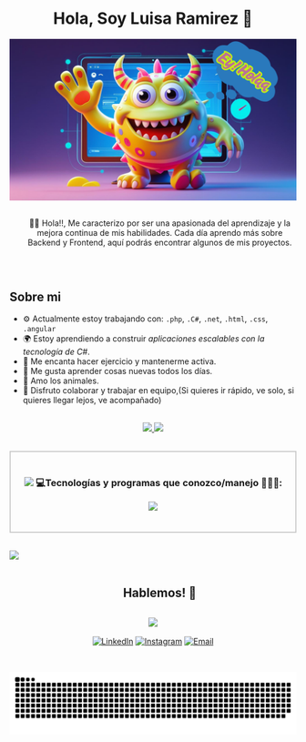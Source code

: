 <h1 align="center">Hola, Soy Luisa Ramirez 👋</h1>
<!--Banner-->
<img src="https://raw.githubusercontent.com/luisaferRP/luisaferRP/master/resources/BanneGitH.png?raw=true" alt="Hola,soy Luisa">
<!--h1 without bottom border-->
<div id="user-content-toc">
  <ul align="center">
    <p style="display: inline-block">👨‍💻 Hola!!, Me caracterizo por ser una apasionada del aprendizaje y la mejora continua de mis habilidades. Cada día aprendo más sobre Backend y Frontend, aquí podrás encontrar algunos de mis proyectos.</p>
  </ul>
</div>

<br>

<!--Intro start-->
## Sobre mi
- ⚙️ Actualmente estoy trabajando con: `.php`, `.C#`, `.net`, `.html`, `.css`, `.angular`
- 🌍 Estoy aprendiendo a construir *aplicaciones escalables con la tecnología de C#*.
- 💅 Me encanta hacer ejercicio y mantenerme activa.
- 🔭 Me gusta aprender cosas nuevas todos los días.
- 🐾 Amo los animales.
- 🤝 Disfruto colaborar y trabajar en equipo,(Si quieres ir rápido, ve solo, si quieres llegar lejos, ve acompañado)
<!--Intro end-->
<br>

<!--- stats & Trophy (start) -->
<div align="center">
  <a href="https://github.com/jhamile08">
    <img height="180em" src="https://github-readme-stats-git-masterrstaa-rickstaa.vercel.app/api?username=luisaferRP&show_icons=true&theme=dark&include_all_commits=true&count_private=true&hide=stars,issues"/>
    <img height="180em" src="https://github-readme-stats.vercel.app/api/top-langs/?username=luisaferRP&layout=compact&langs_count=7&theme=dark"/>
  </a>
</div>
<br>

<!--- stats (end) -->
 <table style="table-layout: fixed; width: 100%;" align="center">
    <tr>
      <!-- Columna para Programming Languages -->
      <td style="border: 2px solid #ccc; padding: 20px; border-radius: 10px; width: 50%;" align="center">
        <h3><img src="https://media2.giphy.com/media/QssGEmpkyEOhBCb7e1/giphy.gif?cid=ecf05e47a0n3gi1bfqntqmob8g9aid1oyj2wr3ds3mg700bl&rid=giphy.gif" width ="25"><b> 💻Tecnologías y programas que conozco/manejo 👨🏻‍💻:</b></h3>
        <p align="center">
          <a href="https://skillicons.dev">
            <img src="https://skillicons.dev/icons?i=git,github,postman,vscode,figma,css,bootstrap,cs,angular,dotnet,laravel,php,discord,html,js,mysql&perline=12" />
          </a>
        </p>
      </td>
  </table>
<br>

<!--horizontal divider(gradiant)-->
<img src="https://user-images.githubusercontent.com/73097560/115834477-dbab4500-a447-11eb-908a-139a6edaec5c.gif">

<!-- Connect with me -->
<div id="user-content-toc">
  <ul align="center">
    <summary><h2 style="display: inline-block">Hablemos! 🤝</h2></summary>
  </ul>
</div>
<div align="center">
  <img height="150" src="https://media.giphy.com/media/M9gbBd9nbDrOTu1Mqx/giphy.gif"  />
</div>

<!--icons and links-->
<p align="center">
  <a href="https://www.linkedin.com/in/luisa-fernanda-ramiresz5599"><img alt="LinkedIn" title="LinkedIn" src="https://img.shields.io/badge/-LinkedIn-0077B5?style=for-the-badge&logo=linkedin&logoColor=white"/></a>
  <a href="https://www.instagram.com/luii_raamirez/?next=%2F#"><img alt="Instagram" title="Instagram" src="https://img.shields.io/badge/-Instagram-E4405F?style=for-the-badge&logo=instagram&logoColor=white"/></a>
  <a href="mailto:luisaramiresporras103@gmail.com"><img alt="Email" title="Email" src="https://img.shields.io/badge/-Email-D14836?style=for-the-badge&logo=gmail&logoColor=white"/></a>
</p>
<br>


![Snake animation](https://github.com/Platane/snk/raw/output/github-contribution-grid-snake.svg)





